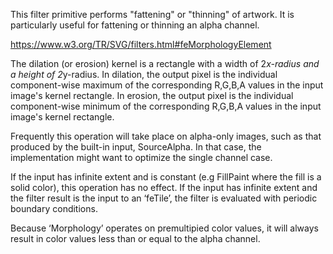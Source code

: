 This filter primitive performs "fattening" or "thinning" of artwork. It is particularly useful for fattening or thinning an alpha channel.

https://www.w3.org/TR/SVG/filters.html#feMorphologyElement

The dilation (or erosion) kernel is a rectangle with a width of 2*x-radius and a height of 2*y-radius. In dilation, the output pixel is the individual component-wise maximum of the corresponding R,G,B,A values in the input image's kernel rectangle. In erosion, the output pixel is the individual component-wise minimum of the corresponding R,G,B,A values in the input image's kernel rectangle.

Frequently this operation will take place on alpha-only images, such as that produced by the built-in input, SourceAlpha. In that case, the implementation might want to optimize the single channel case.

If the input has infinite extent and is constant (e.g FillPaint where the fill is a solid color), this operation has no effect. If the input has infinite extent and the filter result is the input to an ‘feTile’, the filter is evaluated with periodic boundary conditions.

Because ‘Morphology’ operates on premultipied color values, it will always result in color values less than or equal to the alpha channel.